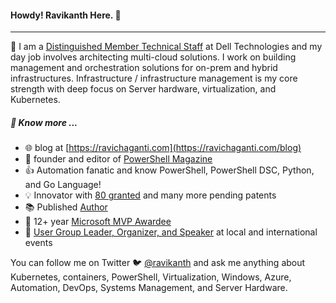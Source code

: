 #### Howdy! Ravikanth Here. :pray:
-----
:office: I am a [Distinguished Member Technical Staff](https://www.linkedin.com/in/rchaganti/) at Dell Technologies and my day job involves architecting multi-cloud solutions. I work on building management and orchestration solutions for on-prem and hybrid infrastructures. Infrastructure / infrastructure management is my core strength with deep focus on Server hardware, virtualization, and Kubernetes.

##### :newspaper: Know more ...
* :globe_with_meridians: blog at [https://ravichaganti.com](https://ravichaganti.com/blog)
* :blue_book: founder and editor of [PowerShell Magazine](https://powershellmagazine.com)
* :thumbsup: Automation fanatic and know PowerShell, PowerShell DSC, Python, and Go Language!
* :bulb:  Innovator with [80 granted](https://patents.justia.com/search?q=Ravikanth+Chaganti) and many more pending patents
* :books: Published [Author](https://ravichaganti.com/books/)
* :tada:  12+ year [Microsoft MVP Awardee](https://mvp.microsoft.com/en-us/PublicProfile/4029023?fullName=Ravikanth%20C)
* :microphone: [User Group Leader, Organizer, and Speaker](https://ravichaganti.com/categories/presentations/) at local and international events

You can follow me on Twitter :bird:  [@ravikanth](https://twitter.com/ravikanth) and ask me anything about Kubernetes, containers, PowerShell, Virtualization, Windows, Azure, Automation, DevOps, Systems Management, and Server Hardware.
